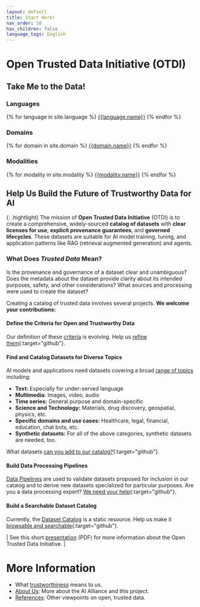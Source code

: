 ```yaml
---
layout: default
title: Start Here!
nav_order: 10
has_children: false
language_tags: English
---
```


# Open Trusted Data Initiative (OTDI) 

## Take Me to the Data!

### Languages

<div class="table-wrapper">
  {% for language in site.language %}
  <a href="{{site.baseurl}}/catalog/#{{language.tag}}" class="btn btn-primary fs-5 mb-4 mb-md-0 mr-2 no-glyph text-center">{{language.name}}</a>
  {% endfor %}
</div>

### Domains

<div class="table-wrapper">
  {% for domain in site.domain %}
  <a href="{{site.baseurl}}/catalog/#{{domain.tag}}" class="btn btn-primary fs-5 mb-4 mb-md-0 mr-2 no-glyph text-center">{{domain.name}}</a>
  {% endfor %}
</div>

### Modalities

<div class="table-wrapper">
  {% for modality in site.modality %}
  <a href="{{site.baseurl}}/catalog/#{{modality.tag}}" class="btn btn-primary fs-5 mb-4 mb-md-0 mr-2 no-glyph text-center">{{modality.name}}</a>
  {% endfor %}
</div>


## Help Us Build the Future of Trustworthy Data for AI

{: .hightlight}
The mission of **Open Trusted Data Initiative** (OTDI) is to create a comprehensive, widely-sourced **catalog of datasets** with **clear licenses for use**, **explicit provenance guarantees**, and **governed lifecycles**. These datasets are suitable for AI model training, tuning, and application patterns like RAG (retrieval augmented generation) and agents.

### What Does _Trusted Data_ Mean?

Is the provenance and governance of a dataset clear and unambiguous? Does the metadata about the dataset provide clarity about its intended purposes, safety, and other considerations? What sources and processing were used to create the dataset?

Creating a catalog of trusted data involves several projects. **We welcome your contributions:**

#### Define the Criteria for Open and Trustworthy Data

Our definition of these [criteria]({{site.baseurl}}/dataset-requirements/) is evolving. Help us [refine them](https://github.com/orgs/The-AI-Alliance/projects/28/views/1?filterQuery=label%3A%22dataset+requirements%22){:target="github"}.

#### Find and Catalog Datasets for Diverse Topics

AI models and applications need datasets covering a broad [range of topics]({{site.baseurl}}/contributing/#what-kinds-of-datasets-do-we-want) including: 

* **Text:** Especially for under-served language
* **Multimedia:** Images, video, audio
* **Time series:** General purpose and domain-specific
* **Science and Technology:** Materials, drug discovery, geospatial, physics, etc.
* **Specific domains and use cases:** Healthcare, legal, financial, education, chat bots, etc.
* **Synthetic datasets:** For all of the above categories, synthetic datasets are needed, too.

What datasets [can you add to our catalog?](https://github.com/orgs/The-AI-Alliance/projects/28/views/1?filterQuery=label%3A%22diverse+datasets%22){:target="github"}.

#### Build Data Processing Pipelines

[Data Pipelines]({{site.baseurl}}/our-processing/) are used to validate datasets proposed for inclusion in our catalog and to derive new datasets specialized for particular purposes. Are you a data processing expert? [We need your help](https://github.com/orgs/The-AI-Alliance/projects/28/views/1?filterQuery=label%3A%22data+pipelines%22){:target="github"}.

#### Build a Searchable Dataset Catalog

Currently, the [Dataset Catalog]({{site.baseurl}}/catalog/) is a static resource. Help us make it [browsable and searchable](https://github.com/orgs/The-AI-Alliance/projects/28/views/1?filterQuery=label%3A%22dataset+catalog%22){:target="github"}.


| See this short [presentation]({{site.baseurl}}/files/OTDI-Overview.pdf) (PDF) for more information about the Open Trusted Data Initiative. |

# More Information

* What [trustworthiness]({{site.baseurl}}/trustworthiness) means to us.
* [About Us]({{site.baseurl}}/about): More about the AI Alliance and this project.
* [References]({{site.baseurl}}/references): Other viewpoints on open, trusted data.

